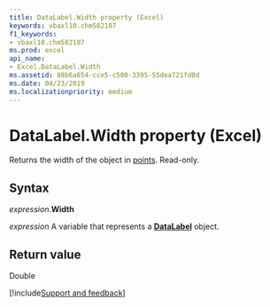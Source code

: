 ```yaml
---
title: DataLabel.Width property (Excel)
keywords: vbaxl10.chm582107
f1_keywords:
- vbaxl10.chm582107
ms.prod: excel
api_name:
- Excel.DataLabel.Width
ms.assetid: 88b6a854-cce5-c500-3395-55dea721fd0d
ms.date: 04/23/2019
ms.localizationpriority: medium
---
```



# DataLabel.Width property (Excel)

Returns the width of the object in [points](../language/glossary/vbe-glossary.md#point). Read-only.


## Syntax

_expression_.**Width**

_expression_ A variable that represents a **[DataLabel](excel.datalabel(object).md)** object.


## Return value

Double




[!include[Support and feedback](~/includes/feedback-boilerplate.md)]